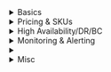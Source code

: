 <details>
  <summary>Basics</summary>
  
</details>  

<details>
  <summary>Pricing & SKUs</summary>
  
</details>  

<details>
  <summary>High Availability/DR/BC</summary>
  
</details>  

<details>
  <summary>Monitoring & Alerting</summary>
**How to monitor - security events in Windows Event Logs?**
- Install Log Analytics Agent
- Go to Azure Monitor and query `Event` table

</details>  


<details>
  <summary></summary>
  
</details>  

<details>
  <summary>Misc</summary>
  
</details>  
